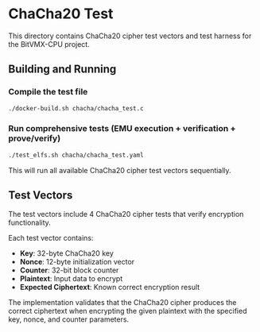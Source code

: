 # ChaCha20 Test

This directory contains ChaCha20 cipher test vectors and test harness for the BitVMX-CPU project.

## Building and Running

### Compile the test file

```sh
./docker-build.sh chacha/chacha_test.c
```

### Run comprehensive tests (EMU execution + verification + prove/verify)

```sh
./test_elfs.sh chacha/chacha_test.yaml
```

This will run all available ChaCha20 cipher test vectors sequentially.

## Test Vectors

The test vectors include 4 ChaCha20 cipher tests that verify encryption functionality.

Each test vector contains:
- **Key**: 32-byte ChaCha20 key
- **Nonce**: 12-byte initialization vector
- **Counter**: 32-bit block counter 
- **Plaintext**: Input data to encrypt
- **Expected Ciphertext**: Known correct encryption result

The implementation validates that the ChaCha20 cipher produces the correct ciphertext when encrypting the given plaintext with the specified key, nonce, and counter parameters.